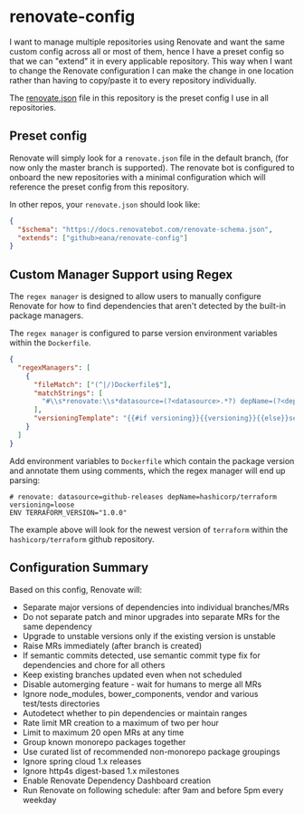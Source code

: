 # renovate-config

I want to manage multiple repositories using Renovate and want the same custom
config across all or most of them, hence I have a preset config so that we can
"extend" it in every applicable repository. This way when I want to change the
Renovate configuration I can make the change in one location rather than having
to copy/paste it to every repository individually.

The [renovate.json](./renovate.json) file in this repository is the preset
config I use in all repositories.

## Preset config

Renovate will simply look for a `renovate.json` file in the default branch,
(for now only the master branch is supported). The renovate bot is configured
to onboard the new repositories with a minimal configuration which will
reference the preset config from this repository.

In other repos, your `renovate.json` should look like:

```json
{
  "$schema": "https://docs.renovatebot.com/renovate-schema.json",
  "extends": ["github>eana/renovate-config"]
}
```

## Custom Manager Support using Regex

The `regex manager` is designed to allow users to manually configure Renovate
for how to find dependencies that aren't detected by the built-in package
managers.

The `regex manager` is configured to parse version environment variables within
the `Dockerfile`.

```json
{
  "regexManagers": [
    {
      "fileMatch": ["(^|/)Dockerfile$"],
      "matchStrings": [
        "#\\s*renovate:\\s*datasource=(?<datasource>.*?) depName=(?<depName>.*?)( versioning=(?<versioning>.*?))?\\sENV .*?_VERSION=\"?(?<currentValue>.*?)\"?\\s"
      ],
      "versioningTemplate": "{{#if versioning}}{{versioning}}{{else}}semver{{/if}}"
    }
  ]
}
```

Add environment variables to `Dockerfile` which contain the package version and
annotate them using comments, which the regex manager will end up parsing:

```
# renovate: datasource=github-releases depName=hashicorp/terraform versioning=loose
ENV TERRAFORM_VERSION="1.0.0"
```

The example above will look for the newest version of `terraform` within the
`hashicorp/terraform` github repository.

## Configuration Summary

Based on this config, Renovate will:

- Separate major versions of dependencies into individual branches/MRs
- Do not separate patch and minor upgrades into separate MRs for the same
  dependency
- Upgrade to unstable versions only if the existing version is unstable
- Raise MRs immediately (after branch is created)
- If semantic commits detected, use semantic commit type fix for dependencies
  and chore for all others
- Keep existing branches updated even when not scheduled
- Disable automerging feature - wait for humans to merge all MRs
- Ignore node_modules, bower_components, vendor and various test/tests
  directories
- Autodetect whether to pin dependencies or maintain ranges
- Rate limit MR creation to a maximum of two per hour
- Limit to maximum 20 open MRs at any time
- Group known monorepo packages together
- Use curated list of recommended non-monorepo package groupings
- Ignore spring cloud 1.x releases
- Ignore http4s digest-based 1.x milestones
- Enable Renovate Dependency Dashboard creation
- Run Renovate on following schedule: after 9am and before 5pm every weekday

